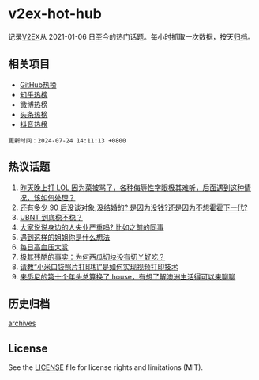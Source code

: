 # v2ex-hot-hub

 记录[V2EX](https://www.v2ex.com/)从 2021-01-06 日至今的热门话题。每小时抓取一次数据，按天[归档](archives)。
 
 ## 相关项目

- [GitHub热榜](https://github.com/snaildev/github-hot-hub)
- [知乎热榜](https://github.com/snaildev/zhihu-hot-hub)
- [微博热榜](https://github.com/snaildev/weibo-hot-hub)
- [头条热榜](https://github.com/snaildev/toutiao-hot-hub)
- [抖音热榜](https://github.com/snaildev/douyin-hot-hub)


 `更新时间：2024-07-24 14:11:13 +0800`

## 热议话题

1. [昨天晚上打 LOL 因为菜被骂了，各种侮辱性字眼极其难听，后面遇到这种情况，该如何处理？](https://www.v2ex.com/t/1059520)
1. [还有多少 90 后没谈对象,没结婚的? 是因为没钱?还是因为不想霍霍下一代?](https://www.v2ex.com/t/1059602)
1. [UBNT 到底稳不稳？](https://www.v2ex.com/t/1059427)
1. [大家说说身边的人失业严重吗? 比如之前的同事](https://www.v2ex.com/t/1059616)
1. [遇到这样的姐姐你是什么想法](https://www.v2ex.com/t/1059601)
1. [每日高血压大赏](https://www.v2ex.com/t/1059652)
1. [极其残酷的事实：为何西瓜切块没有切丫好吃？](https://www.v2ex.com/t/1059493)
1. [请教“小米口袋照片打印机”是如何实现视频打印技术](https://www.v2ex.com/t/1059425)
1. [来悉尼的第十个年头总算换了 house，有想了解澳洲生活得可以来聊聊](https://www.v2ex.com/t/1059578)

## 历史归档

[archives](archives)

## License

See the [LICENSE](LICENSE) file for license rights and limitations (MIT).
